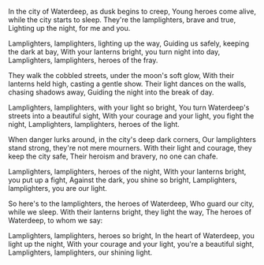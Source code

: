 In the city of Waterdeep, as dusk begins to creep,
Young heroes come alive, while the city starts to sleep.
They're the lamplighters, brave and true,
Lighting up the night, for me and you.

Lamplighters, lamplighters, lighting up the way,
Guiding us safely, keeping the dark at bay,
With your lanterns bright, you turn night into day,
Lamplighters, lamplighters, heroes of the fray.

They walk the cobbled streets, under the moon's soft glow,
With their lanterns held high, casting a gentle show.
Their light dances on the walls, chasing shadows away,
Guiding the night into the break of day.

Lamplighters, lamplighters, with your light so bright,
You turn Waterdeep's streets into a beautiful sight,
With your courage and your light, you fight the night,
Lamplighters, lamplighters, heroes of the light.

When danger lurks around, in the city's deep dark corners,
Our lamplighters stand strong, they're not mere mourners.
With their light and courage, they keep the city safe,
Their heroism and bravery, no one can chafe.

Lamplighters, lamplighters, heroes of the night,
With your lanterns bright, you put up a fight,
Against the dark, you shine so bright,
Lamplighters, lamplighters, you are our light.

So here's to the lamplighters, the heroes of Waterdeep,
Who guard our city, while we sleep.
With their lanterns bright, they light the way,
The heroes of Waterdeep, to whom we say:

Lamplighters, lamplighters, heroes so bright,
In the heart of Waterdeep, you light up the night,
With your courage and your light, you're a beautiful sight,
Lamplighters, lamplighters, our shining light.